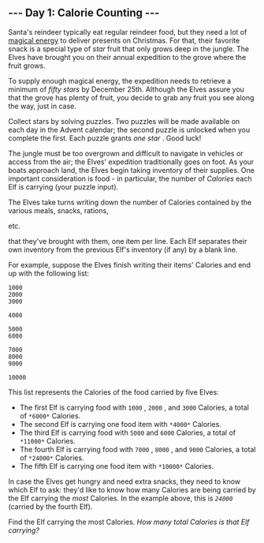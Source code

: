 

 --- Day 1: Calorie Counting ---
---------------------------------



 Santa's reindeer typically eat regular reindeer food, but they need a lot of
 [magical energy](/2018/day/25) 
 to deliver presents on Christmas. For that, their favorite snack is a special type of
 *star* 
 fruit that only grows deep in the jungle. The Elves have brought you on their annual expedition to the grove where the fruit grows.
 



 To supply enough magical energy, the expedition needs to retrieve a minimum of
 *fifty stars* 
 by December 25th. Although the Elves assure you that the grove has plenty of fruit, you decide to grab any fruit you see along the way, just in case.
 



 Collect stars by solving puzzles. Two puzzles will be made available on each day in the Advent calendar; the second puzzle is unlocked when you complete the first. Each puzzle grants
 *one star* 
 . Good luck!
 



 The jungle must be too overgrown and difficult to navigate in vehicles or access from the air; the Elves' expedition traditionally goes on foot. As your boats approach land, the Elves begin taking inventory of their supplies. One important consideration is food - in particular, the number of
 *Calories* 
 each Elf is carrying (your puzzle input).
 



 The Elves take turns writing down the number of Calories contained by the various meals, snacks, rations,
 
 etc.
 
 that they've brought with them, one item per line. Each Elf separates their own inventory from the previous Elf's inventory (if any) by a blank line.
 



 For example, suppose the Elves finish writing their items' Calories and end up with the following list:
 



```
1000
2000
3000

4000

5000
6000

7000
8000
9000

10000

```


 This list represents the Calories of the food carried by five Elves:
 


* The first Elf is carrying food with
 `1000` 
 ,
 `2000` 
 , and
 `3000` 
 Calories, a total of
 `*6000*`
 Calories.
* The second Elf is carrying one food item with
 `*4000*`
 Calories.
* The third Elf is carrying food with
 `5000` 
 and
 `6000` 
 Calories, a total of
 `*11000*`
 Calories.
* The fourth Elf is carrying food with
 `7000` 
 ,
 `8000` 
 , and
 `9000` 
 Calories, a total of
 `*24000*`
 Calories.
* The fifth Elf is carrying one food item with
 `*10000*`
 Calories.



 In case the Elves get hungry and need extra snacks, they need to know which Elf to ask: they'd like to know how many Calories are being carried by the Elf carrying the
 *most* 
 Calories. In the example above, this is
 *`24000`*
 (carried by the fourth Elf).
 



 Find the Elf carrying the most Calories.
 *How many total Calories is that Elf carrying?* 




